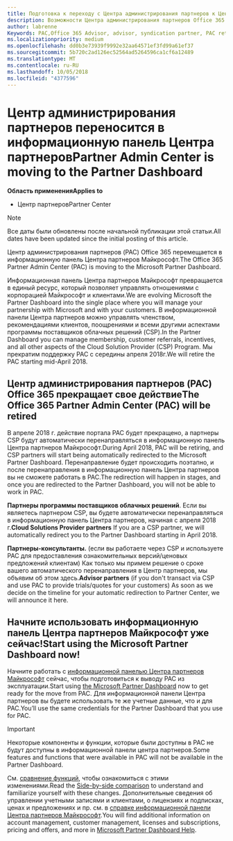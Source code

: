 ```yaml
---
title: Подготовка к переходу с Центра администрирования партнеров к Центру партнеров | Центр партнеров
description: Возможности Центра администрирования партнеров Office 365 переносятся в Центр партнеров.
author: labrenne
Keywords: PAC,Office 365 Advisor, advisor, syndication partner, PAC retire, PAC retiring
ms.localizationpriority: medium
ms.openlocfilehash: dd0b3e73939f9992e32aa64571ef3fd99a61ef37
ms.sourcegitcommit: 5b720c2ad126ec52564ad5264596ca1cf6a12489
ms.translationtype: MT
ms.contentlocale: ru-RU
ms.lasthandoff: 10/05/2018
ms.locfileid: "4377596"
---
```

# <a name="partner-admin-center-is-moving-to-the-partner-dashboard"></a><span data-ttu-id="89908-103">Центр администрирования партнеров переносится в информационную панель Центра партнеров</span><span class="sxs-lookup"><span data-stu-id="89908-103">Partner Admin Center is moving to the Partner Dashboard</span></span>

**<span data-ttu-id="89908-104">Область применения</span><span class="sxs-lookup"><span data-stu-id="89908-104">Applies to</span></span>**

-  <span data-ttu-id="89908-105">Центр партнеров</span><span class="sxs-lookup"><span data-stu-id="89908-105">Partner Center</span></span>

> [!NOTE]  
>  <span data-ttu-id="89908-106">Все даты были обновлены после начальной публикации этой статьи.</span><span class="sxs-lookup"><span data-stu-id="89908-106">All dates have been updated since the initial posting of this article.</span></span>

<span data-ttu-id="89908-107">Центр администрирования партнеров (PAC) Office 365 перемещается в информационную панель Центра партнеров Майкрософт.</span><span class="sxs-lookup"><span data-stu-id="89908-107">The Office 365 Partner Admin Center (PAC) is moving to the Microsoft Partner Dashboard.</span></span>

<span data-ttu-id="89908-108">Информационная панель Центра партнеров Майкрософт превращается в единый ресурс, который позволяет управлять отношениями с корпорацией Майкрософт и клиентами.</span><span class="sxs-lookup"><span data-stu-id="89908-108">We are evolving Microsoft the Partner Dashboard into the single place where you will manage your partnership with Microsoft and with your customers.</span></span> <span data-ttu-id="89908-109">В информационной панели Центра партнеров можно управлять членством, рекомендациями клиентов, поощрениями и всеми другими аспектами программы поставщиков облачных решений (CSP).</span><span class="sxs-lookup"><span data-stu-id="89908-109">In the Partner Dashboard you can manage membership, customer referrals, incentives, and all other aspects of the Cloud Solution Provider (CSP) Program.</span></span> <span data-ttu-id="89908-110">Мы прекратим поддержку PAC с середины апреля 2018г.</span><span class="sxs-lookup"><span data-stu-id="89908-110">We will retire the PAC starting mid-April 2018.</span></span>

## <a name="the-office-365-partner-admin-center-pac-will-be-retired"></a><span data-ttu-id="89908-111">Центр администрирования партнеров (PAC) Office 365 прекращает свое действие</span><span class="sxs-lookup"><span data-stu-id="89908-111">The Office 365 Partner Admin Center (PAC) will be retired</span></span>

<span data-ttu-id="89908-112">В апреле 2018 г. действие портала PAC будет прекращено, а партнеры CSP будут автоматически перенаправляться в информационную панель Центра партнеров Майкрософт.</span><span class="sxs-lookup"><span data-stu-id="89908-112">During April 2018, PAC will be retiring, and CSP partners will start being automatically redirected to the Microsoft Partner Dashboard.</span></span> <span data-ttu-id="89908-113">Перенаправление будет происходить поэтапно, и после перенаправления в информационную панель Центра партнеров вы не сможете работать в PAC.</span><span class="sxs-lookup"><span data-stu-id="89908-113">The redirection will happen in stages, and once you are redirected to the Partner Dashboard, you will not be able to work in PAC.</span></span> 

<span data-ttu-id="89908-114">**Партнеры программы поставщиков облачных решений**. Если вы являетесь партнером CSP, вы будете автоматически перенаправляться в информационную панель Центра партнеров, начиная с апреля 2018 г.</span><span class="sxs-lookup"><span data-stu-id="89908-114">**Cloud Solutions Provider partners** If you are a CSP partner, we will automatically redirect you to the Partner Dashboard starting in April 2018.</span></span> 

<span data-ttu-id="89908-115">**Партнеры-консультанты.** (если вы работаете через CSP и используете PAC для предоставления ознакомительных версий/ценовых предложений клиентам) Как только мы примем решение о сроке вашего автоматического перенаправления в Центр партнеров, мы объявим об этом здесь.</span><span class="sxs-lookup"><span data-stu-id="89908-115">**Advisor partners** (if you don't transact via CSP and use PAC to provide trials/quotes for your customers) As soon as we decide on the timeline for your automatic redirection to Partner Center, we will announce it here.</span></span> 


## <a name="start-using-the-microsoft-partner-dashboard-now"></a><span data-ttu-id="89908-116">Начните использовать информационную панель Центра партнеров Майкрософт уже сейчас!</span><span class="sxs-lookup"><span data-stu-id="89908-116">Start using the Microsoft Partner Dashboard now!</span></span>

<span data-ttu-id="89908-117">Начните работать с [информационной панелью Центра партнеров Майкрософт](https://partnercenter.microsoft.com/) сейчас, чтобы подготовиться к выводу PAC из эксплуатации.</span><span class="sxs-lookup"><span data-stu-id="89908-117">Start using [the Microsoft Partner Dashboard](https://partnercenter.microsoft.com/)  now to get ready for the move from PAC.</span></span>  <span data-ttu-id="89908-118">Для информационной панели Центра партнеров вы будете использовать те же учетные данные, что и для PAC.</span><span class="sxs-lookup"><span data-stu-id="89908-118">You’ll use the same credentials for the Partner Dashboard that you use for PAC.</span></span> 

> [!IMPORTANT]  
> <span data-ttu-id="89908-119">Некоторые компоненты и функции, которые были доступны в PAC не будут доступны в информационной панели центра партнеров.</span><span class="sxs-lookup"><span data-stu-id="89908-119">Some features and functions that were available in PAC will not be available in the Partner Dashboard.</span></span>

 <span data-ttu-id="89908-120">См. [сравнение функций](moving-from-pac-to-pc.md), чтобы ознакомиться с этими изменениями.</span><span class="sxs-lookup"><span data-stu-id="89908-120">Read the [Side-by-side comparison](moving-from-pac-to-pc.md) to understand and familiarize yourself with these changes.</span></span>  <span data-ttu-id="89908-121">Дополнительные сведения об управлении учетными записями и клиентами, о лицензиях и подписках, ценах и предложениях и пр. см. в [справке информационной панели Центра партнеров Майкрософт](https://partnercenter.microsoft.com/partner/help).</span><span class="sxs-lookup"><span data-stu-id="89908-121">You will find additional information on account management, customer management, licenses and subscriptions, pricing and offers, and more in [Microsoft Partner Dashboard Help](https://partnercenter.microsoft.com/partner/help).</span></span>

 